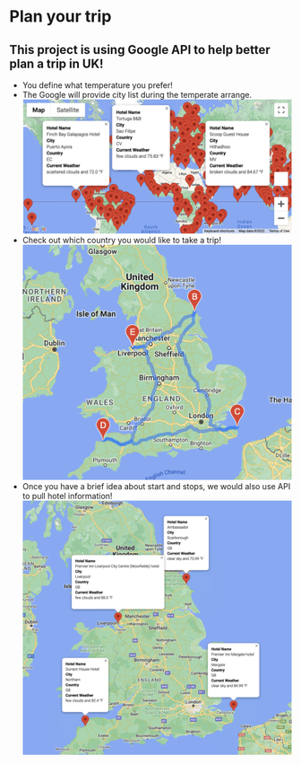 # Plan your trip

## This project is using Google API to help better plan a trip in UK! 

- You define what temperature you prefer!
- The Google will provide city list during the temperate arrange.
  ![WeatherPy_vacation_map](Vacation_Search/WeatherPy_vacation_map.png)
- Check out which country you would like to take a trip!
  ![WeatherPy_travel_map](Vacation_Itinerary/WeatherPy_travel_map.png)
- Once you have a brief idea about start and stops, we would also use API to pull hotel information! 
  ![WeatherPy_travel_map_markers](Vacation_Itinerary/WeatherPy_travel_map_markers.png)
